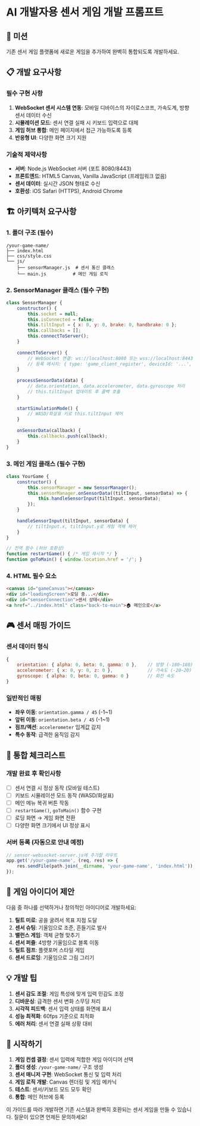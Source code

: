 # AI 개발자용 센서 게임 개발 프롬프트

## 🎯 미션
기존 센서 게임 플랫폼에 새로운 게임을 추가하여 완벽히 통합되도록 개발하세요.

## 📋 개발 요구사항

### 필수 구현 사항
1. **WebSocket 센서 시스템 연동**: 모바일 디바이스의 자이로스코프, 가속도계, 방향센서 데이터 수신
2. **시뮬레이션 모드**: 센서 연결 실패 시 키보드 입력으로 대체
3. **게임 허브 통합**: 메인 페이지에서 접근 가능하도록 등록
4. **반응형 UI**: 다양한 화면 크기 지원

### 기술적 제약사항
- **서버**: Node.js WebSocket 서버 (포트 8080/8443)
- **프론트엔드**: HTML5 Canvas, Vanilla JavaScript (프레임워크 없음)
- **센서 데이터**: 실시간 JSON 형태로 수신
- **호환성**: iOS Safari (HTTPS), Android Chrome

## 🏗️ 아키텍처 요구사항

### 1. 폴더 구조 (필수)
```
/your-game-name/
├── index.html
├── css/style.css
└── js/
    ├── sensorManager.js  # 센서 통신 클래스
    └── main.js          # 메인 게임 로직
```

### 2. SensorManager 클래스 (필수 구현)
```javascript
class SensorManager {
    constructor() {
        this.socket = null;
        this.isConnected = false;
        this.tiltInput = { x: 0, y: 0, brake: 0, handbrake: 0 };
        this.callbacks = [];
        this.connectToServer();
    }
    
    connectToServer() {
        // WebSocket 연결: ws://localhost:8080 또는 wss://localhost:8443
        // 등록 메시지: { type: 'game_client_register', deviceId: '...', gameType: '...' }
    }
    
    processSensorData(data) {
        // data.orientation, data.accelerometer, data.gyroscope 처리
        // this.tiltInput 업데이트 후 콜백 호출
    }
    
    startSimulationMode() {
        // WASD/화살표 키로 this.tiltInput 제어
    }
    
    onSensorData(callback) {
        this.callbacks.push(callback);
    }
}
```

### 3. 메인 게임 클래스 (필수 구현)
```javascript
class YourGame {
    constructor() {
        this.sensorManager = new SensorManager();
        this.sensorManager.onSensorData((tiltInput, sensorData) => {
            this.handleSensorInput(tiltInput, sensorData);
        });
    }
    
    handleSensorInput(tiltInput, sensorData) {
        // tiltInput.x, tiltInput.y로 게임 객체 제어
    }
}

// 전역 함수 (허브 호환성)
function restartGame() { /* 게임 재시작 */ }
function goToMain() { window.location.href = '/'; }
```

### 4. HTML 필수 요소
```html
<canvas id="gameCanvas"></canvas>
<div id="loadingScreen">로딩 중...</div>
<div id="sensorConnection">센서 상태</div>
<a href="../index.html" class="back-to-main">🏠 메인으로</a>
```

## 🎮 센서 매핑 가이드

### 센서 데이터 형식
```javascript
{
    orientation: { alpha: 0, beta: 0, gamma: 0 },    // 방향 (-180~180)
    accelerometer: { x: 0, y: 0, z: 0 },             // 가속도 (-20~20)
    gyroscope: { alpha: 0, beta: 0, gamma: 0 }       // 회전 속도
}
```

### 일반적인 매핑
- **좌우 이동**: `orientation.gamma / 45` (-1~1)
- **앞뒤 이동**: `orientation.beta / 45` (-1~1) 
- **점프/액션**: `accelerometer` 임계값 감지
- **특수 동작**: 급격한 움직임 감지

## 🔧 통합 체크리스트

### 개발 완료 후 확인사항
- [ ] 센서 연결 시 정상 동작 (모바일 테스트)
- [ ] 키보드 시뮬레이션 모드 동작 (WASD/화살표)
- [ ] 메인 메뉴 복귀 버튼 작동
- [ ] `restartGame()`, `goToMain()` 함수 구현
- [ ] 로딩 화면 → 게임 화면 전환
- [ ] 다양한 화면 크기에서 UI 정상 표시

### 서버 등록 (자동으로 안내 예정)
```javascript
// sensor-websocket-server.js에 추가할 라우트
app.get('/your-game-name', (req, res) => {
    res.sendFile(path.join(__dirname, 'your-game-name', 'index.html'));
});
```

## 🎨 게임 아이디어 제안

다음 중 하나를 선택하거나 창의적인 아이디어로 개발하세요:

1. **틸트 미로**: 공을 굴려서 목표 지점 도달
2. **센서 슈팅**: 기울임으로 조준, 흔들기로 발사
3. **밸런스 게임**: 객체 균형 맞추기
4. **센서 퍼즐**: 4방향 기울임으로 블록 이동
5. **틸트 점프**: 플랫포머 스타일 게임
6. **센서 드로잉**: 기울임으로 그림 그리기

## 💡 개발 팁

1. **센서 감도 조절**: 게임 특성에 맞게 입력 민감도 조정
2. **디바운싱**: 급격한 센서 변화 스무딩 처리
3. **시각적 피드백**: 센서 입력 상태를 화면에 표시
4. **성능 최적화**: 60fps 기준으로 최적화
5. **에러 처리**: 센서 연결 실패 상황 대비

## 🚀 시작하기

1. **게임 컨셉 결정**: 센서 입력에 적합한 게임 아이디어 선택
2. **폴더 생성**: `/your-game-name/` 구조 생성
3. **센서 매니저 구현**: WebSocket 통신 및 입력 처리
4. **게임 로직 개발**: Canvas 렌더링 및 게임 메카닉
5. **테스트**: 센서/키보드 모드 모두 확인
6. **통합**: 메인 허브에 등록

이 가이드를 따라 개발하면 기존 시스템과 완벽히 호환되는 센서 게임을 만들 수 있습니다. 질문이 있으면 언제든 문의하세요!